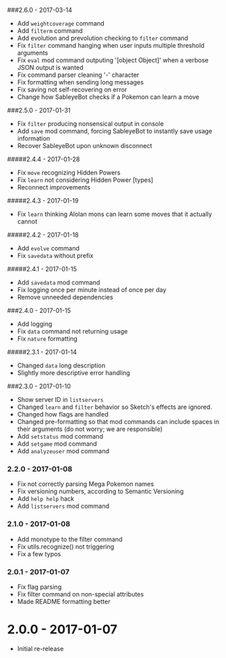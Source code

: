 ###2.6.0 - 2017-03-14
 * Add `weightcoverage` command
 * Add `filterm` command
 * Add evolution and prevolution checking to `filter` command
 * Fix `filter` command hanging when user inputs multiple threshold arguments
 * Fix `eval` mod command outputing '[object Object]' when a verbose JSON output is wanted
 * Fix command parser cleaning '-' character
 * Fix formatting when sending long messages
 * Fix saving not self-recovering on error
 * Change how SableyeBot checks if a Pokemon can learn a move

###2.5.0 - 2017-01-31
 * Fix `filter` producing nonsensical output in console
 * Add `save` mod command, forcing SableyeBot to instantly save usage information
 * Recover SableyeBot upon unknown disconnect

#####2.4.4 - 2017-01-28
 * Fix `move` recognizing Hidden Powers
 * Fix `learn` not considering Hidden Power [types]
 * Reconnect improvements

#####2.4.3 - 2017-01-19
 * Fix `learn` thinking Alolan mons can learn some moves that it actually cannot

#####2.4.2 - 2017-01-18
 * Add `evolve` command
 * Fix `savedata` without prefix

#####2.4.1 - 2017-01-15
 * Add `savedata` mod command
 * Fix logging once per minute instead of once per day
 * Remove unneeded dependencies

###2.4.0 - 2017-01-15
 * Add logging
 * Fix `data` command not returning usage
 * Fix `nature` formatting

#####2.3.1 - 2017-01-14
 * Changed `data` long description
 * Slightly more descriptive error handling

###2.3.0 - 2017-01-10
 * Show server ID in `listservers`
 * Changed `learn` and `filter` behavior so Sketch's effects are ignored.
 * Changed how flags are handled
 * Changed pre-formatting so that mod commands can include spaces in their arguments (do not worry; we are responsible)
 * Add `setstatus` mod command
 * Add `setgame` mod command
 * Add `analyzeuser` mod command

### 2.2.0 - 2017-01-08
 * Fix not correctly parsing Mega Pokemon names
 * Fix versioning numbers, according to Semantic Versioning
 * Add `help help` hack
 * Add `listservers` mod command

### 2.1.0 - 2017-01-08
 * Add monotype to the filter command
 * Fix utils.recognize() not triggering
 * Fix a few typos

### 2.0.1 - 2017-01-07
 * Fix flag parsing
 * Fix filter command on non-special attributes
 * Made README formatting better

# 2.0.0 - 2017-01-07
 * Initial re-release
